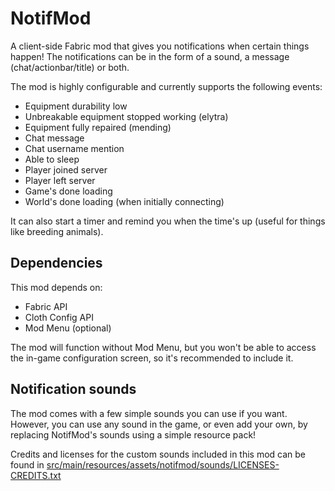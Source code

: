 # NotifMod
A client-side Fabric mod that gives you notifications when certain things happen!
The notifications can be in the form of a sound, a message (chat/actionbar/title) or both.

The mod is highly configurable and currently supports the following events:
- Equipment durability low
- Unbreakable equipment stopped working (elytra)
- Equipment fully repaired (mending)
- Chat message
- Chat username mention
- Able to sleep
- Player joined server
- Player left server
- Game's done loading
- World's done loading (when initially connecting)

It can also start a timer and remind you when the time's up (useful for things like breeding animals).

## Dependencies
This mod depends on:
- Fabric API
- Cloth Config API
- Mod Menu (optional)

The mod will function without Mod Menu, but you won't be able to access the
in-game configuration screen, so it's recommended to include it.

## Notification sounds
The mod comes with a few simple sounds you can use if you want. However, you can use any sound
in the game, or even add your own, by replacing NotifMod's sounds using a simple resource pack!

Credits and licenses for the custom sounds included in this mod can be found in [src/main/resources/assets/notifmod/sounds/LICENSES-CREDITS.txt](src/main/resources/assets/notifmod/sounds/LICENSES-CREDITS.txt)
